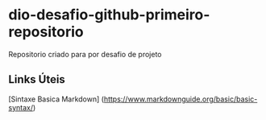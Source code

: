 # dio-desafio-github-primeiro-repositorio
Repositorio criado para por desafio de projeto
## Links Úteis
[Sintaxe Basica Markdown] (https://www.markdownguide.org/basic/basic-syntax/)
